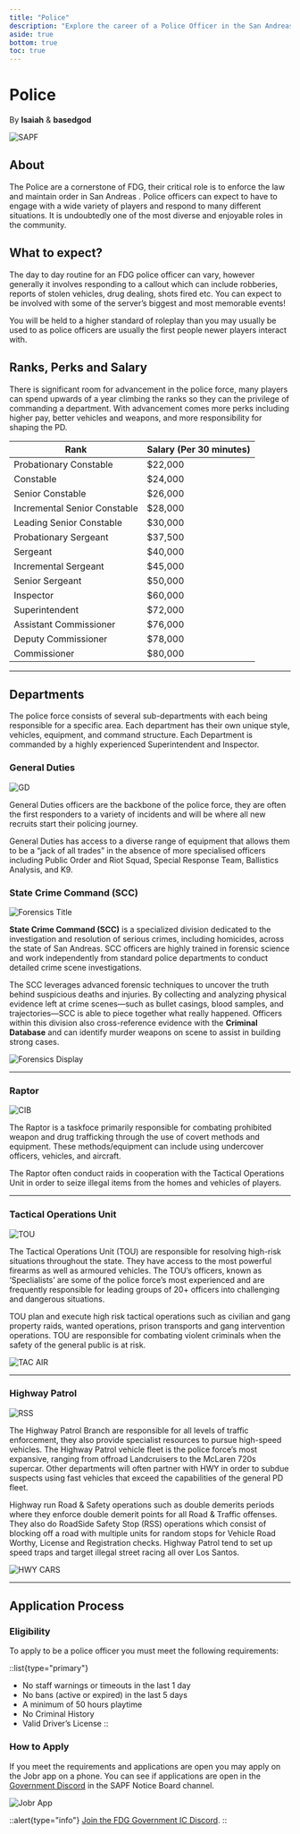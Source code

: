 ```yaml
---
title: "Police"
description: "Explore the career of a Police Officer in the San Andreas Police Force, understand the eligibility requires and learn how to apply!"
aside: true
bottom: true
toc: true
---
```


# Police

By **Isaiah** & **basedgod**

![SAPF](https://i.imgur.com/zzIbDJC.png)


## About
The Police are a cornerstone of FDG, their critical role is to enforce the law and maintain order in San Andreas . Police officers can expect to have to engage with a wide variety of players and respond to many different situations. It is undoubtedly one of the most diverse and enjoyable roles in the community.  

## What to expect? 
The day to day routine for an FDG police officer can vary, however generally it involves responding to a callout which can include robberies, reports of stolen vehicles, drug dealing, shots fired etc. You can expect to be involved with some of the server’s biggest and most memorable events!

You will be held to a higher standard of roleplay than you may usually be used to as police officers are usually the first people newer players interact with. 

## Ranks, Perks and Salary

There is significant room for advancement in the police force, many players can spend upwards of a year climbing the ranks so they can the privilege of commanding a department. With advancement comes more perks including higher pay, better vehicles and weapons, and more responsibility for shaping the PD. 

| **Rank** | **Salary (Per 30 minutes)**  |
|----------|------------------------------|
Probationary Constable | $22,000 
Constable | $24,000
Senior Constable | $26,000
Incremental Senior Constable | $28,000
Leading Senior Constable | $30,000
Probationary Sergeant | $37,500
Sergeant | $40,000
Incremental Sergeant |$45,000
Senior Sergeant | $50,000
Inspector | $60,000
Superintendent | $72,000
Assistant Commissioner | $76,000
Deputy Commissioner | $78,000
Commissioner | $80,000

---

## Departments
The police force consists of several sub-departments with each being responsible for a specific area. Each department has their own unique style, vehicles, equipment, and command structure. Each Department is commanded by a highly experienced Superintendent and Inspector.


### General Duties
![GD](https://i.imgur.com/Ry1Mi6y.png)

General Duties officers are the backbone of the police force, they are often the first responders to a variety of incidents and will be where all new recruits start their policing journey. 

General Duties has access to a diverse range of equipment that allows them to be a “jack of all trades” in the absence of more specialised officers including Public Order and Riot Squad, Special Response Team, Ballistics Analysis, and K9.

### State Crime Command (SCC)
![Forensics Title](https://i.imgur.com/Rkp0urL.png)

**State Crime Command (SCC)** is a specialized division dedicated to the investigation and resolution of serious crimes, including homicides, across the state of San Andreas. SCC officers are highly trained in forensic science and work independently from standard police departments to conduct detailed crime scene investigations.

The SCC leverages advanced forensic techniques to uncover the truth behind suspicious deaths and injuries. By collecting and analyzing physical evidence left at crime scenes—such as bullet casings, blood samples, and trajectories—SCC is able to piece together what really happened. Officers within this division also cross-reference evidence with the **Criminal Database** and can identify murder weapons on scene to assist in building strong cases.

![Forensics Display](https://i.imgur.com/XcKX76i.png)

---


### Raptor


![CIB](https://i.imgur.com/mJBBQMH.png)

The Raptor is a taskfoce primarily responsible for combating prohibited weapon and drug trafficking through the use of covert methods and equipment. These methods/equipment can include using undercover officers, vehicles, and aircraft.

The Raptor often conduct raids in cooperation with the Tactical Operations Unit in order to seize illegal items from the homes and vehicles of players. 

---


### Tactical Operations Unit

![TOU](https://i.imgur.com/Uh1AXWv.png)

The Tactical Operations Unit (TOU) are responsible for resolving high-risk situations throughout the state. They have access to the most powerful firearms as well as armoured vehicles. The TOU’s officers, known as ‘Speclialists’ are some of the police force’s most experienced and are frequently responsible for leading groups of 20+ officers into challenging and dangerous situations. 

TOU plan and execute high risk tactical operations such as civilian and gang property raids, wanted operations, prison transports and gang intervention operations. TOU are responsible for combating violent criminals when the safety of the general public is at risk.

![TAC AIR](https://i.imgur.com/d6a91FZ.png)

---


### Highway Patrol

![RSS](https://i.imgur.com/SalAOy5.png)

The Highway Patrol Branch are responsible for all levels of traffic enforcement, they also provide specialist resources to pursue high-speed vehicles. The Highway Patrol vehicle fleet is the police force’s most expansive, ranging from offroad Landcruisers to the McLaren 720s supercar. Other departments will often partner with HWY in order to subdue suspects using fast vehicles that exceed the capabilities of the general PD fleet. 

Highway run Road & Safety operations such as double demerits periods where they enforce double demerit points for all Road & Traffic offenses. They also do RoadSide Safety Stop (RSS) operations which consist of blocking off a road with multiple units for random stops for Vehicle Road Worthy, License and Registration checks. Highway Patrol tend to set up speed traps and target illegal street racing all over Los Santos.

![HWY CARS](https://i.imgur.com/lcsESNI.png)

---


## Application Process


### Eligibility
To apply to be a police officer you must meet the following requirements:

::list{type="primary"}
- No staff warnings or timeouts in the last 1 day
- No bans (active or expired) in the last 5 days
- A minimum of 50 hours playtime
- No Criminal History
- Valid Driver’s License
::

### How to Apply

If you meet the requirements and applications are open you may apply on the Jobr app on a phone. You can see if applications are open in the [Government Discord](https://discord.gg/yzpgNUj8aA) in the SAPF Notice Board channel.

![Jobr App](https://imgur.com/ZLv5RpL.png)

::alert{type="info"}
[Join the FDG Government IC Discord](https://discord.gg/yzpgNUj8aA).
::

